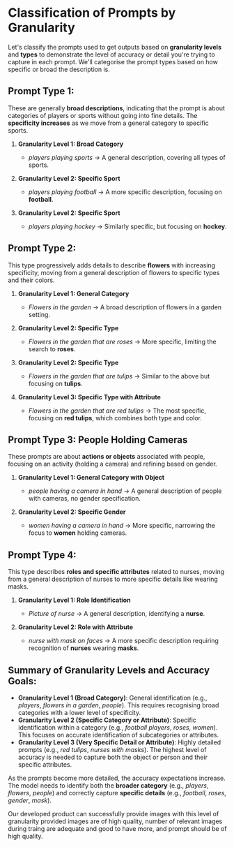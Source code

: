 # Classification of Prompts by Granularity

Let's classify the prompts used to get outputs based on **granularity levels** and **types** to demonstrate the level of accuracy or detail you're trying to capture in each prompt. We'll categorise the prompt types based on how specific or broad the description is.


## **Prompt Type 1:**
These are generally **broad descriptions**, indicating that the prompt is about categories of players or sports without going into fine details. The **specificity increases** as we move from a general category to specific sports.

1. **Granularity Level 1: Broad Category**
   - *players playing sports* → A general description, covering all types of sports.

2. **Granularity Level 2: Specific Sport**
   - *players playing football* → A more specific description, focusing on **football**.

3. **Granularity Level 2: Specific Sport**
   - *players playing hockey* → Similarly specific, but focusing on **hockey**.



## **Prompt Type 2:**
This type progressively adds details to describe **flowers** with increasing specificity, moving from a general description of flowers to specific types and their colors.

1. **Granularity Level 1: General Category**
   - *Flowers in the garden* → A broad description of flowers in a garden setting.

2. **Granularity Level 2: Specific Type**
   - *Flowers in the garden that are roses* → More specific, limiting the search to **roses**.

3. **Granularity Level 2: Specific Type**
   - *Flowers in the garden that are tulips* → Similar to the above but focusing on **tulips**.

4. **Granularity Level 3: Specific Type with Attribute**
   - *Flowers in the garden that are red tulips* → The most specific, focusing on **red tulips**, which combines both type and color.


## **Prompt Type 3: People Holding Cameras**
These prompts are about **actions or objects** associated with people, focusing on an activity (holding a camera) and refining based on gender.

1. **Granularity Level 1: General Category with Object**
   - *people having a camera in hand* → A general description of people with cameras, no gender specification.

2. **Granularity Level 2: Specific Gender**
   - *women having a camera in hand* → More specific, narrowing the focus to **women** holding cameras.


## **Prompt Type 4:**
This type describes **roles and specific attributes** related to nurses, moving from a general description of nurses to more specific details like wearing masks.

1. **Granularity Level 1: Role Identification**
   - *Picture of nurse* → A general description, identifying a **nurse**.

2. **Granularity Level 2: Role with Attribute**
   - *nurse with mask on faces* → A more specific description requiring recognition of **nurses** wearing **masks**.


## **Summary of Granularity Levels and Accuracy Goals:**
- **Granularity Level 1 (Broad Category)**: General identification (e.g., *players*, *flowers in a garden*, *people*). This requires recognising broad categories with a lower level of specificity.
- **Granularity Level 2 (Specific Category or Attribute)**: Specific identification within a category (e.g., *football players*, *roses*, *women*). This focuses on accurate identification of subcategories or attributes.
- **Granularity Level 3 (Very Specific Detail or Attribute)**: Highly detailed prompts (e.g., *red tulips*, *nurses with masks*). The highest level of accuracy is needed to capture both the object or person and their specific attributes.

As the prompts become more detailed, the accuracy expectations increase. The model needs to identify both the **broader category** (e.g., *players*, *flowers*, *people*) and correctly capture **specific details** (e.g., *football*, *roses*, *gender*, *mask*).

Our developed product can successfully provide images with this level of granularity provided images are of high quality, number of relevant images during traing are adequate and good to have more, and prompt should be of high quality.
